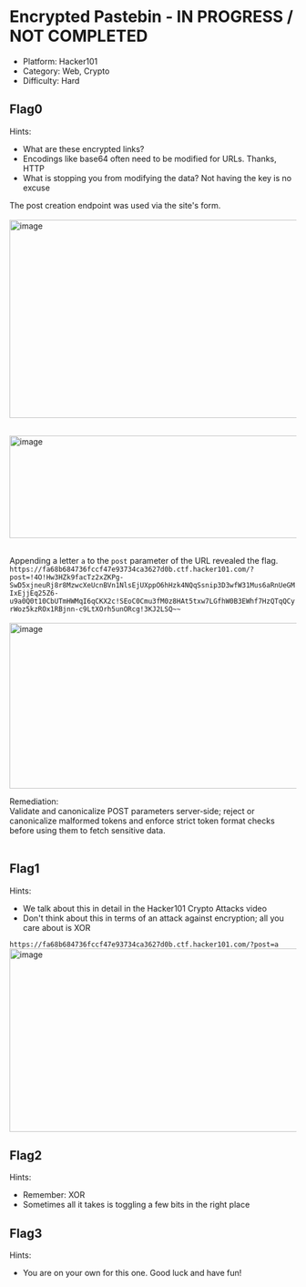 # Encrypted Pastebin - IN PROGRESS / NOT COMPLETED

- Platform: Hacker101 <br>
- Category: Web, Crypto  <br>
- Difficulty: Hard  <br>

## Flag0 
Hints:
- What are these encrypted links?
- Encodings like base64 often need to be modified for URLs. Thanks, HTTP
- What is stopping you from modifying the data? Not having the key is no excuse

The post creation endpoint was used via the site's form. <br><br>
<img width="835" height="348" alt="image" src="https://github.com/user-attachments/assets/ab88c664-8a3c-49a3-a96f-2fdbd417efb0" /> <br><br>

<img width="565" height="180" alt="image" src="https://github.com/user-attachments/assets/52e11070-cbcd-4e47-9ff7-719e3ce1c4cd" /> <br><br>

Appending a letter ```a``` to the ```post``` parameter of the URL revealed the flag. <br>
```https://fa68b684736fccf47e93734ca3627d0b.ctf.hacker101.com/?post=!4O!Hw3HZk9facTz2xZKPg-SwD5xjneuRj8r8MzwcXeUcnBVn1NlsEjUXppO6hHzk4NQqSsnip3D3wfW31Mus6aRnUeGMIxEjjEq25Z6-u9a0Q0t10CbUTmHWMqI6qCKX2c!SEoC0Cmu3fM0z8HAt5txw7LGfhW0B3EWhf7HzQTqQCyrWoz5kzROx1RBjnn-c9LtXOrh5unORcg!3KJ2LSQ~~``` <br><br>
<img width="1022" height="291" alt="image" src="https://github.com/user-attachments/assets/95737794-3941-4585-954e-764a4649c00b" /> <br>

Remediation: <br>
Validate and canonicalize POST parameters server‑side; reject or canonicalize malformed tokens and enforce strict token format checks before using them to fetch sensitive data.
<br><br>


## Flag1 
Hints:
- We talk about this in detail in the Hacker101 Crypto Attacks video
- Don't think about this in terms of an attack against encryption; all you care about is XOR

```https://fa68b684736fccf47e93734ca3627d0b.ctf.hacker101.com/?post=a```
<img width="1048" height="322" alt="image" src="https://github.com/user-attachments/assets/9a2ecffd-2044-41be-a595-f9e7402af766" />


## Flag2 
Hints:
- Remember: XOR
- Sometimes all it takes is toggling a few bits in the right place


  
## Flag3 
Hints:
- You are on your own for this one. Good luck and have fun!
